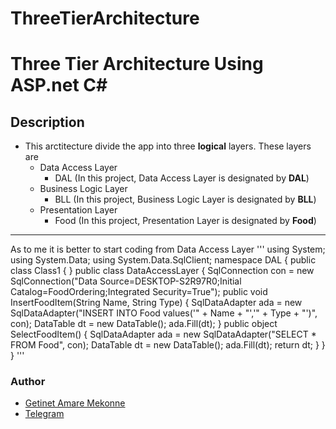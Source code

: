 # ThreeTierArchitecture
# Three Tier Architecture Using ASP.net C#
## Description
- This arctitecture divide the app into three **logical** layers. These layers are
	- Data Access Layer
		- DAL (In this project, Data Access Layer is designated by **DAL**)
	- Business Logic Layer
		- BLL (In this project, Business Logic Layer is designated by **BLL**)
	- Presentation Layer
		- Food (In this project, Presentation Layer is designated by **Food**)
<hr />

As to me it is better to start coding from Data Access Layer
'''
using System;
using System.Data;
using System.Data.SqlClient;
namespace DAL
{
    public class Class1
    {
    }
    public class DataAccessLayer
    {
        SqlConnection con = new SqlConnection("Data Source=DESKTOP-S2R97R0;Initial Catalog=FoodOrdering;Integrated Security=True");
         public void InsertFoodItem(String Name, String Type)
        {
            SqlDataAdapter ada = new SqlDataAdapter("INSERT INTO Food values('" + Name + "','" + Type + "')", con);
            DataTable dt = new DataTable();
            ada.Fill(dt);
        }
        public object SelectFoodItem()
        {
            SqlDataAdapter ada = new SqlDataAdapter("SELECT * FROM Food", con);
            DataTable dt = new DataTable();
            ada.Fill(dt);
            return dt;
        }
    }
}
'''
### Author
- [Getinet Amare Mekonne](https://www.github.com/getinet1221)
- [Telegram](https://t.me/getinet2112)

